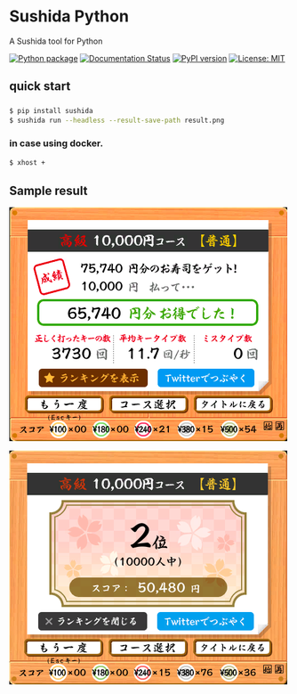 # Sushida Python
A Sushida tool for Python

[![Python package](https://github.com/kagemeka/sushida-python/actions/workflows/python-package.yml/badge.svg)](https://github.com/kagemeka/sushida-python/actions/workflows/python-package.yml)
[![Documentation Status](https://readthedocs.org/projects/sushida/badge/?version=latest)](https://sushida.readthedocs.io/en/latest/?badge=latest)
[![PyPI version](https://badge.fury.io/py/sushida.svg)](https://badge.fury.io/py/sushida)
[![License: MIT](https://img.shields.io/badge/License-MIT-yellow.svg)](https://opensource.org/licenses/MIT)



## quick start
###
```sh
$ pip install sushida
$ sushida run --headless --result-save-path result.png
```

### in case using docker.
```sh
$ xhost +
```



## Sample result

![score](./docs/static/score.png)

![rank](./docs/static/rank.png)
